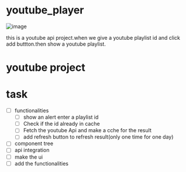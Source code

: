 # youtube_player
![image](https://user-images.githubusercontent.com/72454295/210136734-219db2e6-93a8-402c-8f48-d5a9345be166.png)

this is a youtube api project.when we give a youtube playlist id and click add buttton.then show a youtube playlist.

# youtube project

# task

- [ ]  functionalities
    - [ ]  show an alert enter a playlist id
    - [ ]  Check if the id already in cache
    - [ ]  Fetch the youtube Api and make a cche for the result
    - [ ]  add refresh button to refresh result(only one time for one day)
- [ ]  component tree
- [ ]  api integration
- [ ]  make the ui
- [ ]  add the functionalities
